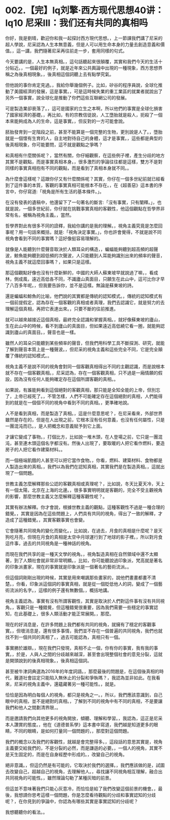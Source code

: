# 002.【完】lq刘擎·西方现代思想40讲：lq10 尼采III：我们还有共同的真相吗

你好，我是劉晴，歡迎你和我一起探討西方現代思想。，上一節課我們講了尼采的超人學說，尼采認為人生本無意義，但是人可以用生命本身的力量去創造意義和價值。，這一講，我們隨著尼采再往前走一步，套用同樣的句式。

今天要講的是，人生本無真相。，這句話聽起來很顛覆，其實和我們今天的生活十分貼近。，一個最好的例子，就是近年來公共輿論中出現的一種現象，西方思想界稱之為後真相現象。，後真相這個詞聽上去有點學究氣。

但他說的事你肯定見過。，我給你舉幾個例子。比如，矽谷的程序員說，全球化推動了美國經濟的發展，這是事實。，可是這時候失業的重工業區的就業者就說出了另外一個事實，說全球化是推動了你們這些互聯網公司的發展。

可是製造業卻衰落了。，這可是國家的立生之本啊，所以他們的事實是全球化損害了國家經濟的基礎。，再比如，有的宗教信徒說，人工墮胎就是殺人，扼殺了一個本來能夠成為人的生命，這是事實。，但反對的一方可能會說。

胚胎發育到一定階段之前，甚至不能算是一個完整的生物，更別說是人了。，墮胎就是一個懷有生育的人，自主地對待自己的身體，這才是事實。，這些都是典型的後真相現象，你可能要問，這不就是觀點之爭嗎？

和真相有什麼關係呢？，當然有關，你仔細觀察，在這些例子裡，產生分歧的地方其實不是觀點，而是事實真相本身。，很多激烈的爭論往往都是這樣，雙方不是對同樣的事實真相抱有不同的觀點，而是看到了真相本身就不同。。

為什麼會這樣呢？這跟你仔又有什麼關係呢？其實，你仔在一個多世紀前就已經看到了這件事的本質，客觀的事實真相可能根本不存在。，在《超善惡》這本書的序言中，你仔寫道:「視角是所有生活的基本條件。」。

在沒有發表的遺稿中，他還留下了一句著名的斷言:「沒有事實，只有闡釋。」，也就是說，一個多世紀前，你仔就在挑戰事實真相的客觀性，他這個觀點在哲學界非常有名，被稱為視角主義。，當然。

哲學界對此有很多不同的詮釋，我給你講的是我的理解。，視角主義究竟是怎麼回事呢？用一句話來概括，就是:「視角決定事實。」，你也許會覺得，不就是說不同視角會看到不同的事實嗎？這好像挺容易理解的。

就像是人能聽到什麼聲音取決於人類耳朵的構造，，蝙蝠能夠聽到超高頻的超聲波，鯨魚能夠聽到超低頻的次聲波，人只能聽到人耳能夠識別出來的頻率的聲音，視角主義不就這麼回事嗎？，如果只是這樣。

那這個觀點好像也沒有什麼新鮮的，中國的大師人蘇東坡早就說過了嘛，，看成林，側成風，遠近高低各不同，不識廬山真面目，只願生在此山中，這可比你才早了八百多年呢。，但我要告訴你，並不是這樣。無論是蘇東坡的詩。

還是蝙蝠和鯨魚的比喻，他們說的其實都是傳統的認知模式。，傳統的認知模式有一個前提假定，認為存在一個客觀的真相或者真理，我們去認識它，就是努力的去理解這個真相，再把它表達出來。，只要不斷的往前推進。

就可以越來越接近這個真相，最終完全認識和掌握真相。，就好像蘇東坡的廬山，生在此山中的時候，看不到廬山的真面目，但如果遠近高低繞它看一圈，就能夠認識到廬山的真面目。，聲音也是一樣。

雖然人的耳朵只能聽到某些頻率的聲音，但我們用科學工具不斷探測、研究，就能了解到聲音本質上是一種聲波。，但尼采的視角主義和這些完全不同，它是完全顛覆了傳統的認知模式。。

視角主義不是說不同的視角會對同一個客觀真相得出不同的主觀認識，而是說根本就不存在一個客觀真相。，尼采認為，存在一個客觀真相，只不過是一廂情願的假設，因為沒有任何人能夠確定存在這個所謂客觀的真相。。

如果說，有誰能夠看到這個絕對的客觀真相，那只能是全知全能的上帝，但別忘了，上帝已經死了。，不管怎樣，人們不可能確定存在這個絕對的真相，人們能得到的就是在一個個不同的視角中看到不同的真相。，更準確地說。

人不是看到真相，而是製造了真相。，這是什麼意思呢？，在尼采看來，外部世界雖然是存在的，但是在人出現之前，它根本沒有任何意義，也沒有任何屬性，只是一團混沌而已。，是人把概念和意義賦予到它上面。

才讓它變成了事物。，打個比方，比如說一堆木頭，在人登場之前，它只是一團混沌，甚至連木頭這個名字都沒有。然後人出現了，要取暖的人把它看作燃料，要造房子的人把它看作建築材料。。

而一個極端飢餓的人甚至可以把它當作食物。，你看，燃料、建築材料、食物都是人製造出來的真相。，我們以為我們在認知真相，其實我們是在製造真相。，這就出現了一個問題。

世教主義怎麼解釋那些公認的客觀真相或真理呢？，比如說，冬天比夏天冷，天上有一個太陽，北京在上海的北邊。，很多事實明明就是客觀的，完全不受主觀視角的影響，那麼世教主義又怎麼解釋這種客觀性呢？。

其實有辦法解釋。你才會說，根據世教主義的觀點，這種客觀性不過是一種合理的錯覺。，其實是因為在這些問題上，人們具有共同的視角，得出了一致的解釋，才造成了這種錯覺。，其實客觀事實也會變。

它會隨著共同視角的變化而變化。，比如說，在過去，月食的真相是什麼呢？是天狗吃月亮，但現在月食的真相是太空中月球運行到了地球的影子裡。，所以對月食這件事，過去的共同視角是一種神話的視角。

而現在我們共享的是一種天文學的視角。，視角製造真相在自然領域中還不太顯著，到了人類社會就非常非常明顯。，比如，你可能聽說過印象派，梵高就是著名的印象派畫家，現在的事實就是印象派是一個著名的藝術流派。。

但這個詞剛剛出現的時候，其實是用來嘲諷那些畫家的，說他們畫畫都畫不清楚。，你看，印象派這個詞的事實真相，就是從一個貶低他人的詞，變成了一個藝術流派的名字。，這樣的例子還有無數個。，概括地講。

視角主義認為，事實有沒有所謂客觀性，其實是取決於人們對這件事有沒有共同視角。，客觀只是一種錯覺，但這種錯覺很重要，因為我們需要一些穩定的事實認知，在此基礎上，很多人類活動才能正常展開。，那麼。

現在的好消息是，在許多問題上我們都有共同的視角，就擁有了穩定的客觀事實。，但壞消息是，還有很多事情，我們並不存在一個普遍的共同視角，我們也就找不到一個共同的真相了。，過去可能認為，真相只有一個。

事實勝於雄辯。，現在我們只發現，真相不止一個，你有你的事實，我有我的事實。，於是，人與人之間的分歧越來越深，甚至會出現整個社會的意見分裂，這就是開頭說到的後真相現象。，後真相這個詞。

甚至被牛津詞典選為2016年的年度詞語。，那麼最後的問題是，在這個後真相的時代，難道社會註定只能陷入無休止的分裂和爭執嗎？，我認為並非如此。在我看來，尼采的視角主義中，還蘊藏著另一種可能性。，就是。

恰恰是因為明白每個人的視角，都只是視角之一。，所以，我們應該意識到，自己眼中的真相，並不是絕對的真相。，了解到不同的視角中有不同的真相，不是要讓我們和他人之間劃清界限，。

而是邀請我們向其他更多的視角開放，傾聽、理解和學習。，我認為，這正是尼采本人讚賞的態度。，他在《道德普系學》這本書中寫道，我們越是知道更多的眼睛，不同的眼睛，是如何打量同一個問題的，，那麼對這個問題。

我們的概念以及我們的客觀性，就越是會完整得多。，這段話的意思其實是，視角主義要交給我們的，不是分裂的必然，而是謙遜的必要。，一個人的視角，其實不是天生固定的，而是在自身經歷中形成的。，改變自己的視角。

絕非意識。，但這仍然是有可能的，它取決於我們的選擇。，我們應該做的是，試圖去改變自己，超越自己的視角，去理解他人。，尋找讓不同視角相互理解，融合出共同視角的可能性。，雖然理論勾勒了某種灰暗的前景。

但這並不意味著我們只能心灰意冷，而恰恰是給了我們改變這個前景的機會。，最後，我想請你思考這樣一個問題，你是怎麼看待觀點的分歧和事實認知的分歧呢？，在你見到的爭論中，你認為有哪些其實是事實認知的分歧呢？

我想聽聽你的看法。。